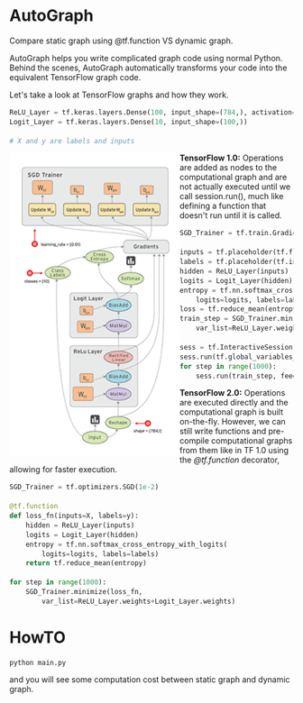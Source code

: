 # AutoGraph


Compare static graph using @tf.function VS dynamic graph.

AutoGraph helps you write complicated graph code using normal Python. Behind the scenes, AutoGraph automatically transforms your code into the equivalent TensorFlow graph code.

Let's take a look at TensorFlow graphs and how they work.

```python
ReLU_Layer = tf.keras.layers.Dense(100, input_shape=(784,), activation=tf.nn.relu)
Logit_Layer = tf.keras.layers.Dense(10, input_shape=(100,))

# X and y are labels and inputs
```

<img src="graph.gif" align="left" width="302" height="538">

**TensorFlow 1.0:** Operations are added as nodes to the computational graph and are not actually executed until we call session.run(), much like defining a function that doesn't run until it is called.

```python
SGD_Trainer = tf.train.GradientDescentOptimizer(1e-2)

inputs = tf.placeholder(tf.float32, shape=[None, 784])
labels = tf.placeholder(tf.int16, shape=[None, 10])
hidden = ReLU_Layer(inputs)
logits = Logit_Layer(hidden)
entropy = tf.nn.softmax_cross_entropy_with_logits(
    logits=logits, labels=labels)
loss = tf.reduce_mean(entropy)
train_step = SGD_Trainer.minimize(loss, 
    var_list=ReLU_Layer.weights+Logit_Layer.weights)

sess = tf.InteractiveSession()
sess.run(tf.global_variables_initializer())
for step in range(1000):
    sess.run(train_step, feed_dict={inputs:X, labels:y})
```

**TensorFlow 2.0:** Operations are executed directly and the computational graph is built on-the-fly. However, we can still write functions and pre-compile computational graphs from them like in TF 1.0 using the *@tf.function* decorator, allowing for faster execution.

```python
SGD_Trainer = tf.optimizers.SGD(1e-2)

@tf.function
def loss_fn(inputs=X, labels=y):
    hidden = ReLU_Layer(inputs)
    logits = Logit_Layer(hidden)
    entropy = tf.nn.softmax_cross_entropy_with_logits(
        logits=logits, labels=labels)
    return tf.reduce_mean(entropy)

for step in range(1000):
    SGD_Trainer.minimize(loss_fn, 
        var_list=ReLU_Layer.weights+Logit_Layer.weights)
```

# HowTO

```
python main.py
```

and you will see some computation cost between static graph and dynamic graph.
